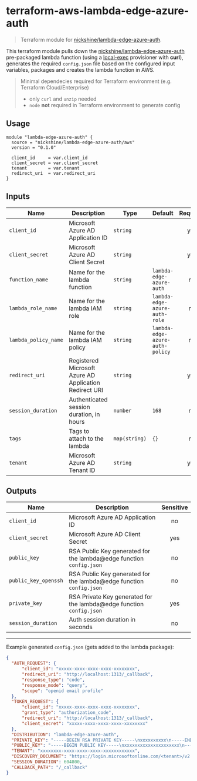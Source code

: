 # terraform-aws-lambda-edge-azure-auth

>Terraform module for [nickshine/lambda-edge-azure-auth].

This terraform module pulls down the [nickshine/lambda-edge-azure-auth] pre-packaged lambda
function (using a [local-exec] provisioner with __curl__), generates the required `config.json`
file based on the configured input variables, packages and creates the lambda function in AWS.

>Minimal dependecies required for Terraform environment (e.g. Terraform Cloud/Enterprise)
>
>* only `curl` and `unzip` needed
>* `node` __not__ required in Terraform environment to generate config

## Usage

```hcl
module "lambda-edge-azure-auth" {
  source = "nickshine/lambda-edge-azure-auth/aws"
  version = "0.1.0"

  client_id     = var.client_id
  client_secret = var.client_secret
  tenant        = var.tenant
  redirect_uri  = var.redirect_uri
}
```

## Inputs

| Name | Description | Type | Default | Required |
|------|-------------|------|---------|:-----:|
| `client_id` | Microsoft Azure AD Application ID | `string` | | yes |
| `client_secret` | Microsoft Azure AD Client Secret | `string` | | yes |
| `function_name` | Name for the lambda function | `string` | `lambda-edge-azure-auth` | no |
| `lambda_role_name` | Name for the lambda IAM role | `string` | `lambda-edge-azure-auth-role` | no |
| `lambda_policy_name` | Name for the lambda IAM policy | `string` | `lambda-edge-azure-auth-policy` | no |
| `redirect_uri` | Registered Microsoft Azure AD Application Redirect URI | `string` | | yes |
| `session_duration` | Authenticated session duration, in hours | `number` | `168` | no |
| `tags` | Tags to attach to the lambda | `map(string)` | `{}` | no |
| `tenant` | Microsoft Azure AD Tenant ID | `string` | | yes |

## Outputs

| Name | Description | Sensitive |
|------|-------------| :-------: |
| `client_id` | Microsoft Azure AD Application ID | no |
| `client_secret` | Microsoft Azure AD Client Secret | yes |
| `public_key` | RSA Public Key generated for the lambda@edge function `config.json` | no |
| `public_key_openssh` | RSA Public Key generated for the lambda@edge function `config.json` | no |
| `private_key` | RSA Private Key generated for the lambda@edge function `config.json` | yes |
| `session_duration` | Auth session duration in seconds | no |

---

Example generated `config.json` (gets added to the lambda package):

```json
{
  "AUTH_REQUEST": {
      "client_id": "xxxxx-xxxx-xxxx-xxxx-xxxxxxxx",
      "redirect_uri": "http://localhost:1313/_callback",
      "response_type": "code",
      "response_mode": "query",
      "scope": "openid email profile"
  },
  "TOKEN_REQUEST": {
      "client_id": "xxxxx-xxxx-xxxx-xxxx-xxxxxxxx",
      "grant_type": "authorization_code",
      "redirect_uri": "http://localhost:1313/_callback",
      "client_secret": "xxxxx-xxxx-xxxx-xxxx-xxxxxxxx"
  },
  "DISTRIBUTION": "lambda-edge-azure-auth",
  "PRIVATE_KEY": "-----BEGIN RSA PRIVATE KEY-----\nxxxxxxxxxx\n-----END RSA PRIVATE KEY-----\n",
  "PUBLIC_KEY": "-----BEGIN PUBLIC KEY-----\nxxxxxxxxxxxxxxxxxxxxx\n-----END PUBLIC KEY-----\n",
  "TENANT": "xxxxxxxx-xxxx-xxxx-xxxx-xxxxxxxxxxxx",
  "DISCOVERY_DOCUMENT": "https://login.microsoftonline.com/<tenant>/v2.0/.well-known/openid-configuration",
  "SESSION_DURATION": 604800,
  "CALLBACK_PATH": "/_callback"
}
```

[nickshine/lambda-edge-azure-auth]:https://github.com/nickshine/lambda-edge-azure-auth
[local-exec]:https://www.terraform.io/docs/provisioners/local-exec.html
